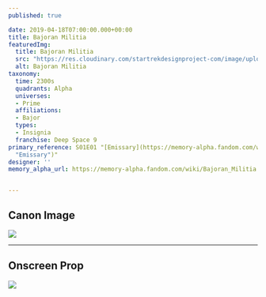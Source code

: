 ```yaml
---
published: true

date: 2019-04-18T07:00:00.000+00:00
title: Bajoran Militia
featuredImg:
  title: Bajoran Militia
  src: "https://res.cloudinary.com/startrekdesignproject-com/image/upload/v1555635917/BajoranMilitia.png"
  alt: Bajoran Militia
taxonomy:
  time: 2300s
  quadrants: Alpha
  universes:
  - Prime
  affiliations:
  - Bajor
  types:
  - Insignia
  franchise: Deep Space 9
primary_reference: S01E01 "[Emissary](https://memory-alpha.fandom.com/wiki/Emissary
  "Emissary")"
designer: ''
memory_alpha_url: https://memory-alpha.fandom.com/wiki/Bajoran_Militia


---
```

## Canon Image

![](https://res.cloudinary.com/startrekdesignproject-com/image/upload/v1555635917/BajoranMilitia1.jpg)

___
## Onscreen Prop

![](https://res.cloudinary.com/startrekdesignproject-com/image/upload/v1569871699/BajoranMilitaryInsignia_Prop.jpg)